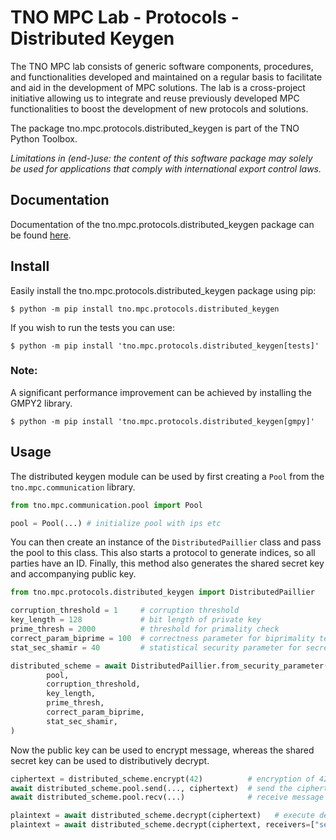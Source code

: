 # TNO MPC Lab - Protocols - Distributed Keygen

The TNO MPC lab consists of generic software components, procedures, and functionalities developed and maintained on a regular basis to facilitate and aid in the development of MPC solutions. The lab is a cross-project initiative allowing us to integrate and reuse previously developed MPC functionalities to boost the development of new protocols and solutions.

The package tno.mpc.protocols.distributed_keygen is part of the TNO Python Toolbox.

*Limitations in (end-)use: the content of this software package may solely be used for applications that comply with international export control laws.*

## Documentation

Documentation of the tno.mpc.protocols.distributed_keygen package can be found [here](https://docs.mpc.tno.nl/protocols/distributed_keygen/0.5.1).

## Install

Easily install the tno.mpc.protocols.distributed_keygen package using pip:
```console
$ python -m pip install tno.mpc.protocols.distributed_keygen
```

If you wish to run the tests you can use:
```console
$ python -m pip install 'tno.mpc.protocols.distributed_keygen[tests]'
```

### Note:
A significant performance improvement can be achieved by installing the GMPY2 library.
```console
$ python -m pip install 'tno.mpc.protocols.distributed_keygen[gmpy]'
```

## Usage

The distributed keygen module can be used by first creating a `Pool` 
from the `tno.mpc.communication` library. 

```python
from tno.mpc.communication.pool import Pool

pool = Pool(...) # initialize pool with ips etc
```
You can then create an instance of the `DistributedPaillier` class and pass the pool to
this class. This also starts a protocol to generate indices, so all parties have an ID. Finally, 
this method also generates the shared secret key and accompanying public key.

```python
from tno.mpc.protocols.distributed_keygen import DistributedPaillier

corruption_threshold = 1     # corruption threshold
key_length = 128             # bit length of private key
prime_thresh = 2000          # threshold for primality check
correct_param_biprime = 100  # correctness parameter for biprimality test 
stat_sec_shamir = 40         # statistical security parameter for secret sharing over the integers

distributed_scheme = await DistributedPaillier.from_security_parameter(
        pool,
        corruption_threshold,
        key_length,
        prime_thresh,
        correct_param_biprime,
        stat_sec_shamir,
)
```

Now the public key can be used to encrypt message, whereas the shared secret key
can be used to distributively decrypt.

```python
ciphertext = distributed_scheme.encrypt(42)          # encryption of 42
await distributed_scheme.pool.send(..., ciphertext)  # send the ciphertext to another party
await distributed_scheme.pool.recv(...)              # receive message from other party

plaintext = await distributed_scheme.decrypt(ciphertext)   # execute decryption protocol given the received shares
plaintext = await distributed_scheme.decrypt(ciphertext, receivers=["self"])   # also execute decryption protocol given the received shares, but don't send your shares to other parties
```
